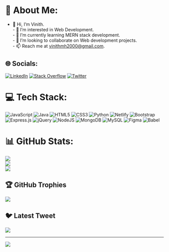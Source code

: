 # 💫 About Me:
- 👋 Hi, I’m Vinith.<br>- 👀 I’m interested in Web Development.<br>- 🌱 I’m currently learning MERN stack development.<br>- 💞️ I’m looking to collaborate on Web development projects.<br>- 📫 Reach me at vinithmh2000@gmail.com.


## 🌐 Socials:
[![LinkedIn](https://img.shields.io/badge/LinkedIn-%230077B5.svg?logo=linkedin&logoColor=white)](https://linkedin.com/in/https://www.linkedin.com/in/vinith-m-h-99317a181/) [![Stack Overflow](https://img.shields.io/badge/-Stackoverflow-FE7A16?logo=stack-overflow&logoColor=white)](https://stackoverflow.com/users/20638608) [![Twitter](https://img.shields.io/badge/Twitter-%231DA1F2.svg?logo=Twitter&logoColor=white)](https://twitter.com/vinihtmh) 

# 💻 Tech Stack:
![JavaScript](https://img.shields.io/badge/javascript-%23323330.svg?style=for-the-badge&logo=javascript&logoColor=%23F7DF1E) ![Java](https://img.shields.io/badge/java-%23ED8B00.svg?style=for-the-badge&logo=java&logoColor=white) ![HTML5](https://img.shields.io/badge/html5-%23E34F26.svg?style=for-the-badge&logo=html5&logoColor=white) ![CSS3](https://img.shields.io/badge/css3-%231572B6.svg?style=for-the-badge&logo=css3&logoColor=white) ![Python](https://img.shields.io/badge/python-3670A0?style=for-the-badge&logo=python&logoColor=ffdd54) ![Netlify](https://img.shields.io/badge/netlify-%23000000.svg?style=for-the-badge&logo=netlify&logoColor=#00C7B7) ![Bootstrap](https://img.shields.io/badge/bootstrap-%23563D7C.svg?style=for-the-badge&logo=bootstrap&logoColor=white) ![Express.js](https://img.shields.io/badge/express.js-%23404d59.svg?style=for-the-badge&logo=express&logoColor=%2361DAFB) ![jQuery](https://img.shields.io/badge/jquery-%230769AD.svg?style=for-the-badge&logo=jquery&logoColor=white) ![NodeJS](https://img.shields.io/badge/node.js-6DA55F?style=for-the-badge&logo=node.js&logoColor=white) ![MongoDB](https://img.shields.io/badge/MongoDB-%234ea94b.svg?style=for-the-badge&logo=mongodb&logoColor=white) ![MySQL](https://img.shields.io/badge/mysql-%2300f.svg?style=for-the-badge&logo=mysql&logoColor=white) 	![Figma](https://img.shields.io/badge/figma-%23F24E1E.svg?style=for-the-badge&logo=figma&logoColor=white) ![Babel](https://img.shields.io/badge/Babel-F9DC3e?style=for-the-badge&logo=babel&logoColor=black)
# 📊 GitHub Stats:
![](https://github-readme-stats.vercel.app/api?username=vinithmh&theme=dark&hide_border=false&include_all_commits=false&count_private=false)<br/>
![](https://github-readme-streak-stats.herokuapp.com/?user=vinithmh&theme=dark&hide_border=false)<br/>
![](https://github-readme-stats.vercel.app/api/top-langs/?username=vinithmh&theme=dark&hide_border=false&include_all_commits=false&count_private=false&layout=compact)

## 🏆 GitHub Trophies
![](https://github-profile-trophy.vercel.app/?username=vinithmh&theme=radical&no-frame=false&no-bg=false&margin-w=4)

## 🐦 Latest Tweet
[![](https://gtce.itsvg.in/api?username=vinihtmh)](https://github.com/VishwaGauravIn/github-twitter-card-embed)

---
[![](https://visitcount.itsvg.in/api?id=vinithmh&icon=0&color=0)](https://visitcount.itsvg.in)

<!-- Proudly created with GPRM ( https://gprm.itsvg.in ) -->
